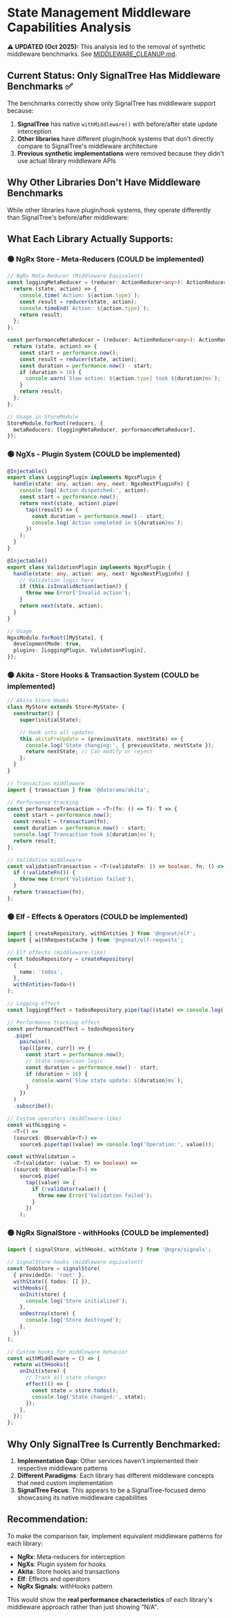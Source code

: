# State Management Middleware Capabilities Analysis

**⚠️ UPDATED (Oct 2025):** This analysis led to the removal of synthetic middleware benchmarks. See [MIDDLEWARE_CLEANUP.md](./MIDDLEWARE_CLEANUP.md).

## Current Status: Only SignalTree Has Middleware Benchmarks ✅

The benchmarks correctly show only SignalTree has middleware support because:

1. **SignalTree** has native `withMiddleware()` with before/after state update interception
2. **Other libraries** have different plugin/hook systems that don't directly compare to SignalTree's middleware architecture
3. **Previous synthetic implementations** were removed because they didn't use actual library middleware APIs

## Why Other Libraries Don't Have Middleware Benchmarks

While other libraries have plugin/hook systems, they operate differently than SignalTree's before/after middleware:

## What Each Library Actually Supports:

### 🟢 NgRx Store - Meta-Reducers (COULD be implemented)

```typescript
// NgRx Meta-Reducer (Middleware Equivalent)
const loggingMetaReducer = (reducer: ActionReducer<any>): ActionReducer<any> => {
  return (state, action) => {
    console.time(`Action: ${action.type}`);
    const result = reducer(state, action);
    console.timeEnd(`Action: ${action.type}`);
    return result;
  };
};

const performanceMetaReducer = (reducer: ActionReducer<any>): ActionReducer<any> => {
  return (state, action) => {
    const start = performance.now();
    const result = reducer(state, action);
    const duration = performance.now() - start;
    if (duration > 16) {
      console.warn(`Slow action: ${action.type} took ${duration}ms`);
    }
    return result;
  };
};

// Usage in StoreModule
StoreModule.forRoot(reducers, {
  metaReducers: [loggingMetaReducer, performanceMetaReducer],
});
```

### 🟢 NgXs - Plugin System (COULD be implemented)

```typescript
@Injectable()
export class LoggingPlugin implements NgxsPlugin {
  handle(state: any, action: any, next: NgxsNextPluginFn) {
    console.log('Action dispatched:', action);
    const start = performance.now();
    return next(state, action).pipe(
      tap((result) => {
        const duration = performance.now() - start;
        console.log(`Action completed in ${duration}ms`);
      })
    );
  }
}

@Injectable()
export class ValidationPlugin implements NgxsPlugin {
  handle(state: any, action: any, next: NgxsNextPluginFn) {
    // Validation logic here
    if (this.isInvalidAction(action)) {
      throw new Error('Invalid action');
    }
    return next(state, action);
  }
}

// Usage
NgxsModule.forRoot([MyState], {
  developmentMode: true,
  plugins: [LoggingPlugin, ValidationPlugin],
});
```

### 🟢 Akita - Store Hooks & Transaction System (COULD be implemented)

```typescript
// Akita Store Hooks
class MyStore extends Store<MyState> {
  constructor() {
    super(initialState);

    // Hook into all updates
    this.akitaPreUpdate = (previousState, nextState) => {
      console.log('State changing:', { previousState, nextState });
      return nextState; // Can modify or reject
    };
  }
}

// Transaction middleware
import { transaction } from '@datorama/akita';

// Performance tracking
const performanceTransaction = <T>(fn: () => T): T => {
  const start = performance.now();
  const result = transaction(fn);
  const duration = performance.now() - start;
  console.log(`Transaction took ${duration}ms`);
  return result;
};

// Validation middleware
const validationTransaction = <T>(validateFn: () => boolean, fn: () => T): T => {
  if (!validateFn()) {
    throw new Error('Validation failed');
  }
  return transaction(fn);
};
```

### 🟢 Elf - Effects & Operators (COULD be implemented)

```typescript
import { createRepository, withEntities } from '@ngneat/elf';
import { withRequestsCache } from '@ngneat/elf-requests';

// Elf effects (middleware-like)
const todosRepository = createRepository(
  {
    name: 'todos',
  },
  withEntities<Todo>()
);

// Logging effect
const loggingEffect = todosRepository.pipe(tap((state) => console.log('State changed:', state))).subscribe();

// Performance tracking effect
const performanceEffect = todosRepository
  .pipe(
    pairwise(),
    tap(([prev, curr]) => {
      const start = performance.now();
      // State comparison logic
      const duration = performance.now() - start;
      if (duration > 16) {
        console.warn(`Slow state update: ${duration}ms`);
      }
    })
  )
  .subscribe();

// Custom operators (middleware-like)
const withLogging =
  <T>() =>
  (source$: Observable<T>) =>
    source$.pipe(tap((value) => console.log('Operation:', value)));

const withValidation =
  <T>(validator: (value: T) => boolean) =>
  (source$: Observable<T>) =>
    source$.pipe(
      tap((value) => {
        if (!validator(value)) {
          throw new Error('Validation failed');
        }
      })
    );
```

### 🟢 NgRx SignalStore - withHooks (COULD be implemented)

```typescript
import { signalStore, withHooks, withState } from '@ngrx/signals';

// SignalStore hooks (middleware equivalent)
const TodoStore = signalStore(
  { providedIn: 'root' },
  withState({ todos: [] }),
  withHooks({
    onInit(store) {
      console.log('Store initialized');
    },
    onDestroy(store) {
      console.log('Store destroyed');
    },
  })
);

// Custom hooks for middleware behavior
const withMiddleware = () => {
  return withHooks({
    onInit(store) {
      // Track all state changes
      effect(() => {
        const state = store.todos();
        console.log('State changed:', state);
      });
    },
  });
};
```

## Why Only SignalTree Is Currently Benchmarked:

1. **Implementation Gap**: Other services haven't implemented their respective middleware patterns
2. **Different Paradigms**: Each library has different middleware concepts that need custom implementation
3. **SignalTree Focus**: This appears to be a SignalTree-focused demo showcasing its native middleware capabilities

## Recommendation:

To make the comparison fair, implement equivalent middleware patterns for each library:

- **NgRx**: Meta-reducers for interception
- **NgXs**: Plugin system for hooks
- **Akita**: Store hooks and transactions
- **Elf**: Effects and operators
- **NgRx Signals**: withHooks pattern

This would show the **real performance characteristics** of each library's middleware approach rather than just showing "N/A".
